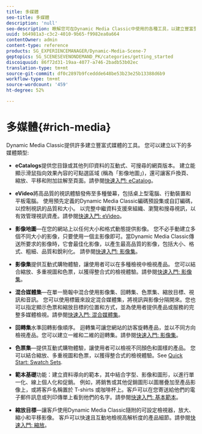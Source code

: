 ```yaml
---
title: 多媒體
seo-title: 多媒體
description: 'null'
seo-description: 瞭解您可在Dynamic Media Classic中使用的各種工具，以建立豐富型媒體。
uuid: b64981a3-c3c2-4010-9b65-f9982ea0a664
contentOwner: admin
content-type: reference
products: SG_EXPERIENCEMANAGER/Dynamic-Media-Scene-7
geptopics: SG_SCENESEVENONDEMAND_PK/categories/getting_started
discoiquuid: 86f72d31-19aa-4077-a746-2badb53b02ec
translation-type: tm+mt
source-git-commit: df0c2897b9fceddde648be53b23e25b13388d6b9
workflow-type: tm+mt
source-wordcount: '459'
ht-degree: 52%

---
```



# 多媒體{#rich-media}

Dynamic Media Classic提供許多建立豐富式媒體的工具。 您可以建立以下的多媒體類型:

* **eCatalogs**&#x200B;提供您目錄或其他列印資料的互動式、可搜尋的網頁版本。 建立能顯示滑鼠指向效果內容的可點選區域 (稱為「影像地圖」)，還可讓客戶換頁、縮放、平移和附加註解至頁面。請參閱[快速入門: eCatalog](/help/quick-start-ecatalog.md)。

* **eVideo**&#x200B;將高品質的視訊體驗發佈至多種螢幕，包括桌上型電腦、行動裝置和平板電腦。 使用預先定義的Dynamic Media Classic編碼預設集或自訂編碼，以控制視訊的品質和大小。 以完整中繼資料支援來組織、瀏覽和搜尋視訊，以有效管理視訊資產。請參閱[快速入門: eVideo](/help/quick-start-video.md)。

* **影像地圖**—在您的網站上以任何大小和格式動態提供影像。 您不必手動建立多個不同大小的影像，只要使用一個主影像即可。當Dynamic Media Classic傳送所要求的影像時，它會最佳化影像，以產生最高品質的影像，包括大小、格式、粗細、品質和銳利化。 請參閱[快速入門: 影像集](/help/quick-start-image-sizing.md)。

* **影像集**&#x200B;提供互動式購物體驗，讓使用者可以在多種檢視中檢視產品。 您可以結合縮放、多重視圖和色票，以獲得整合式的檢視體驗。請參閱[快速入門: 影像集](/help/quick-start-image-sets.md)。

* **混合媒體集**—在單一簡報中混合使用影像集、回轉集、色票集、縮放目標、視訊和音訊。 您可以使用標籤來設定混合媒體集，將視訊與影像分隔開來。您也可以指定顯示色票和縮放目標的位置和方式，並為使用者提供產品或服務的完整多媒體檢視。請參閱[快速入門: 混合媒體集](/help/quick-start-mixed-media-sets.md)。

* **回轉集**&#x200B;水準回轉影像順序。 迴轉集可讓您網站的訪客旋轉產品，並以不同方向檢視產品。您可以建立一維和二維的迴轉集。請參閱[快速入門: 影像集](/help/quick-start-spin-sets.md)。

* **色票集**—提供互動式購物體驗，讓使用者可以檢視不同顏色和圖樣的產品。 您可以結合縮放、多重視圖和色票，以獲得整合式的檢視體驗。See [Quick Start: Swatch Sets](/help/quick-start-swatch-sets.md).

* **範本基礎**&#x200B;功能：建立資料導向的範本，其中結合字型、影像和圖形，以進行單一化、線上個人化和促銷。 例如，將銷售或其他促銷圖形以圖層疊加至產品影像上，或將客戶名稱置於 T-shirts 或咖啡杯上。客戶可以在您寄送給他們的電子郵件訊息或列印傳單上看到他們的名字。請參閱[快速入門: 基本範本](/help/quick-start-template-basics.md)。

* **縮放目標**—讓客戶使用Dynamic Media Classic隨附的可設定檢視器，放大、縮小和平移影像。 客戶可以快速且互動地檢視高解析度的產品細節。請參閱[快速入門: 縮放](/help/quick-start-zoom.md)。
